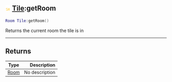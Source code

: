 ## ![shared](../../.gitbook/assets/shared.png) [Tile](https://iaswiki.rawr.dev/readme/tile):getRoom

```lua
Room Tile:getRoom()
```

Returns the current room the tile is in

------
## Returns

| Type   | Description |
| ------ | ----------: |
| [Room](https://iaswiki.rawr.dev/readme/room) | No description |

